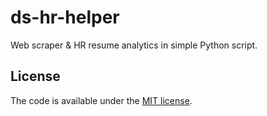 # ds-hr-helper

Web scraper & HR resume analytics in simple Python script.

## License

The code is available under the [MIT license](LICENSE).
